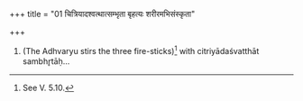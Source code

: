 +++
title = "01 चित्रियादश्वत्थात्सम्भृता बृहत्यः शरीरमभिसंस्कृता"

+++
1. (The Adhvaryu stirs the three fire-sticks)[^1] with citriyādaśvatthāt sambhr̥tāḥ...  

[^1]: See V. 5.10. 
